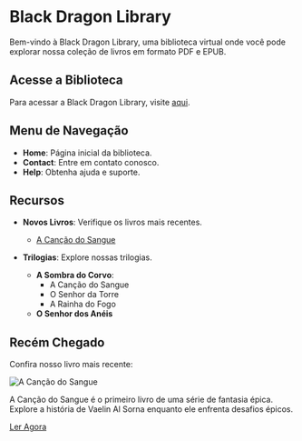 <picture>
  <source media="(prefers-color-scheme: dark)" srcset="main/images/blackdragon.png">
  <source media="(prefers-color-scheme: ligth)" srcset="https://github.com/cvinicius369/BlackDragon/blob/main/images/blackdragon.png">
</picture>

# Black Dragon Library

Bem-vindo à Black Dragon Library, uma biblioteca virtual onde você pode explorar nossa coleção de livros em formato PDF e EPUB.

## Acesse a Biblioteca

Para acessar a Black Dragon Library, visite [aqui](https://cvinicius369.github.io/BlackDragon/).

## Menu de Navegação

- **Home**: Página inicial da biblioteca.
- **Contact**: Entre em contato conosco.
- **Help**: Obtenha ajuda e suporte.

## Recursos

- **Novos Livros**: Verifique os livros mais recentes.
  - [A Canção do Sangue](library/A%20Sombra%20do%20Corvo/A%20Can%C3%A7%C3%A3o%20do%20Sangue.pdf)

- **Trilogias**: Explore nossas trilogias.
  - **A Sombra do Corvo**:
    - A Canção do Sangue
    - O Senhor da Torre
    - A Rainha do Fogo
  - **O Senhor dos Anéis**

## Recém Chegado

Confira nosso livro mais recente:

![A Canção do Sangue](images/A%20Cancao%20do%20Sangue.jpg)

A Canção do Sangue é o primeiro livro de uma série de fantasia épica. Explore a história de Vaelin Al Sorna enquanto ele enfrenta desafios épicos.

[Ler Agora](library/A%20Sombra%20do%20Corvo/A%20Can%C3%A7%C3%A3o%20do%20Sangue.pdf)
